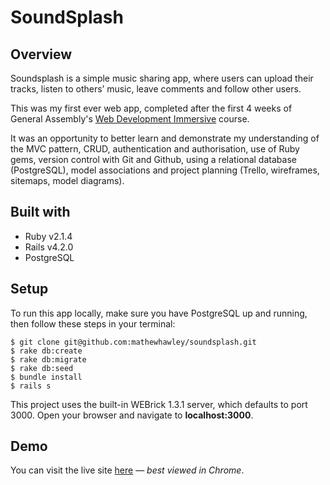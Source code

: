 # SoundSplash

## Overview
Soundsplash is a simple music sharing app, where users can upload their tracks, listen to others’ music, leave comments and follow other users.

This was my first ever web app, completed after the first 4 weeks of General Assembly's [Web Development Immersive](https://generalassemb.ly/education/web-development-immersive) course.

It was an opportunity to better learn and demonstrate my understanding of the MVC pattern, CRUD, authentication and authorisation, use of Ruby gems, version control with Git and Github, using a relational database (PostgreSQL), model associations and project planning (Trello, wireframes, sitemaps, model diagrams).

## Built with
* Ruby v2.1.4
* Rails v4.2.0
* PostgreSQL

## Setup
To run this app locally, make sure you have PostgreSQL up and running, then follow these steps in your terminal:

```
$ git clone git@github.com:mathewhawley/soundsplash.git
$ rake db:create
$ rake db:migrate
$ rake db:seed
$ bundle install
$ rails s
```
This project uses the built-in WEBrick 1.3.1 server, which defaults to port 3000. Open your browser and navigate to **localhost:3000**.

## Demo
You can visit the live site [here](http://soundsplash.herokuapp.com) — _best viewed in Chrome_.
